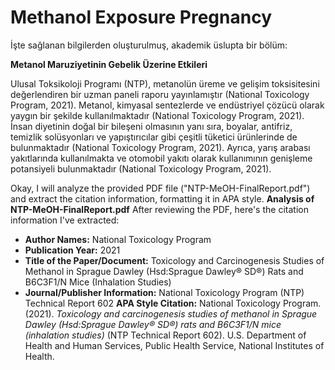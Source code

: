 # Methanol Exposure Pregnancy

İşte sağlanan bilgilerden oluşturulmuş, akademik üslupta bir bölüm:

**Metanol Maruziyetinin Gebelik Üzerine Etkileri**

Ulusal Toksikoloji Programı (NTP), metanolün üreme ve gelişim toksisitesini değerlendiren bir uzman paneli raporu yayınlamıştır (National Toxicology Program, 2021). Metanol, kimyasal sentezlerde ve endüstriyel çözücü olarak yaygın bir şekilde kullanılmaktadır (National Toxicology Program, 2021). İnsan diyetinin doğal bir bileşeni olmasının yanı sıra, boyalar, antifriz, temizlik solüsyonları ve yapıştırıcılar gibi çeşitli tüketici ürünlerinde de bulunmaktadır (National Toxicology Program, 2021). Ayrıca, yarış arabası yakıtlarında kullanılmakta ve otomobil yakıtı olarak kullanımının genişleme potansiyeli bulunmaktadır (National Toxicology Program, 2021).



<!-- CITATIONS_START -->
Okay, I will analyze the provided PDF file ("NTP-MeOH-FinalReport.pdf") and extract the citation information, formatting it in APA style.
**Analysis of NTP-MeOH-FinalReport.pdf**
After reviewing the PDF, here's the citation information I've extracted:
*   **Author Names:** National Toxicology Program
*   **Publication Year:** 2021
*   **Title of the Paper/Document:** Toxicology and Carcinogenesis Studies of Methanol in Sprague Dawley (Hsd:Sprague Dawley® SD®) Rats and B6C3F1/N Mice (Inhalation Studies)
*   **Journal/Publisher Information:** National Toxicology Program (NTP) Technical Report 602
**APA Style Citation:**
National Toxicology Program. (2021). *Toxicology and carcinogenesis studies of methanol in Sprague Dawley (Hsd:Sprague Dawley® SD®) rats and B6C3F1/N mice (inhalation studies)* (NTP Technical Report 602). U.S. Department of Health and Human Services, Public Health Service, National Institutes of Health.
<!-- CITATIONS_END -->
